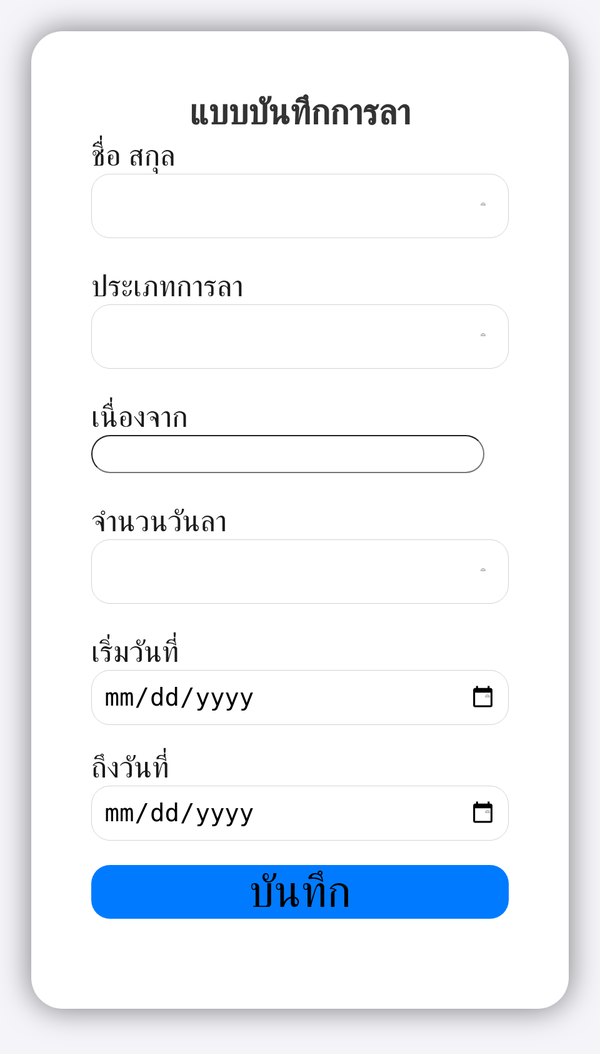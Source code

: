 <head>
    <title>Form test</title>
    <link rel="stylesheet" href="https://stackpath.bootstrapcdn.com/bootstrap/4.3.1/css/bootstrap.min.css" integrity="sha384-ggOyR0iXCbMQv3Xipma34MD+dH/1fQ784/j6cY/iJTQUOhcWr7x9JvoRxT2MZw1T" crossorigin="anonymous">
    <script src="https://stackpath.bootstrapcdn.com/bootstrap/4.3.1/js/bootstrap.min.js" integrity="sha384-JjSmVgyd0p3pXB1rRibZUAYoIIy6OrQ6VrjIEaFf/nJGzIxFDsf4x0xIM+B07jRM" crossorigin="anonymous"></script>
    <link href="https://fonts.googleapis.com/css2?family=Roboto:wght@400;700&display=swap" rel="stylesheet">
    <script src="https://cdn.jsdelivr.net/npm/sweetalert2@11"></script>
    <style>
      body {
        font-family: 'Roboto', sans-serif;
        font-size: 3em;
        background-color: #f4f4f9;
      }
      .container {
        max-width: 100%;
        background-color: #fff;
        padding: 2em;
        border-radius: 50px;
        box-shadow: 0 0 50px rgba(0, 0, 0, 0.5);
      }
      .form-control, .form-select {
        font-size: 1em;
        margin-bottom: 1em;
        border-radius: 30px; /* Add rounded corners to input fields */
      }
      .form-select {
        width: 100%; /* Increased width */
        padding: 0.5em;
        border: 1px solid #ced4da;
        appearance: none;
        background-color: #fff;
        background-image: url('data:image/svg+xml;utf8,<svg xmlns="http://www.w3.org/2000/svg" viewBox="0 0 4 5"><path fill="none" stroke="rgba(0, 0, 0, 0.25)" stroke-width="1" d="M2 0 L0 2 L4 2 Z"/></svg>');
        background-repeat: no-repeat;
        background-position: right 0.75em center;
        background-size: 8px 10px;
      }
      .btn {
        font-size: 1.5em;
        width: 100%;
        display: block;
        margin: 0 auto;
        background-color: #007bff;
        border: none;
        border-radius: 30px;
      }
      .btn:hover {
        background-color: #0056b3;
      }
      h1 {
        color: #333;
        text-align: center;
        margin-bottom: 0.1em; /* Reduced margin-bottom */
        font-size: 1.5em;
      }
      h3 {
        color: #333;
        text-align: center;
        margin-top: 0;
        margin-bottom: 0.1em; /* Reduced margin-bottom */
        font-size: 1.2em;
      }
      .swal2-custom-popup {
        width: 25em; /* ปรับขนาด popup */
        font-size: 0.35em; /* ลดขนาดตัวหนังสือใน popup */
      }
      .swal2-custom-content {
        font-size: 0.35em; /* ลดขนาดตัวหนังสือในเนื้อหาภายใน popup */
      }
    </style>
  </head>
<body>
  <div class="pt-1"></div>
  <div class="container">
    <div>
      <h3 class="text-center">แบบบันทึกการลา</h3>
    </div>
    <form method="post" autocomplete="off" name="hello-sheet">
      <div class="form-group">
        <label for="ชื่อ-สกุล">ชื่อ สกุล</label>
        <div class="form-group">
          <select id="ชื่อ-สกุล" name="ชื่อ-สกุล" class="form-select" required>
            <option value=""></option>
            <option value="นางรภัทภร สิทธิวงศ์">นางรภัทภร สิทธิวงศ์</option>
            <option value="นางณัฐิยา ดาราย้อย">นางณัฐิยา ดาราย้อย</option>
            <option value="นางสาวกานดา เก็จรัมย์">นางสาวกานดา เก็จรัมย์</option>
            <option value="นายจิรศักดิ์ ยอดชะลูด">นายจิรศักดิ์ ยอดชะลูด</option>
            <option value="นางฐิติรัตน์ ดำรงค์">นางฐิติรัตน์ ดำรงค์</option>
            <option value="นางสาวดวงสมร ช่วงชัย">นางสาวดวงสมร ช่วงชัย</option>
            <option value="นายจิรวัฒน์ ดีล้อม">นายจิรวัฒน์ ดีล้อม</option>
            <option value="นายนิติศักดิ์ หนองเรือง">นายนิติศักดิ์ หนองเรือง</option>
            <option value="นายพีระพล ศรีวงสุข">นายพีระพล ศรีวงสุข</option>
            <option value="นางศรินภา เชียนรัมย์ มอบยิ่ง">นางศรินภา เชียนรัมย์ มอบยิ่ง</option>
            <option value="นายคมกริช โฉมงาม">นายคมกริช โฉมงาม</option>
            <option value="นางสาวปริชญา สีหานู">นางสาวปริชญา สีหานู</option>
            <option value="นางสาวกานต์ติมา ทองน้อย">นางสาวกานต์ติมา ทองน้อย</option>
            <option value="นางสาวสุภาวรรณ ดำเสนา">นางสาวสุภาวรรณ ดำเสนา</option>
            <option value="นายมาโนช เจริญยิ่ง">นายมาโนช เจริญยิ่ง</option>
            <option value="นางสาวสุนิษา สัตบุตร">นางสาวสุนิษา สัตบุตร</option>
            <option value="นางวิภารัตน์ จันทะนุภา">นางวิภารัตน์ จันทะนุภา</option>
            <option value="นางสาวศันสนีย์ หมายดี">นางสาวศันสนีย์ หมายดี</option>
            <option value="นายอรรณพ เการัมย์">นายอรรณพ เการัมย์</option>
            <option value="นายธีรพงษ์ บุษยงค์">นายธีรพงษ์ บุษยงค์</option>
            <option value="นางสาวกมลลักษณ์ ยอดเครือ">นางสาวกมลลักษณ์ ยอดเครือ</option>
          </select>
        </div>
      <div class="form-group">
        <label for="ประเภทการลา">ประเภทการลา</label>
        <div class="form-group">
        <select id="leaveType" name="ประเภทการลา" class="form-select" required>
              <option value=""></option>
              <option value="ลาป่วย">ลาป่วย</option>
              <option value="ลากิจ">ลากิจ</option>
              <option value="ลาคลอด">ลาคลอด</option>
              <option value="ลาบวช">ลาบวช</option>
              <option value="ลาอื่นๆ">ลาอื่นๆ</option>
        </select>
        </div>
      <div class="form-group">
        <label for="เนื่องจาก">เนื่องจาก</label>
        <input type="text" class="form-control" placeholder="" name="เนื่องจาก">
      </div>
      <div class="form-group">
        <label for="จำนวนวันลา">จำนวนวันลา</label>
        <div class="form-group">
          <select id="leaveDays" name="จำนวนวันลา" class="form-select" required>
                <option value=""></option>
                <option value="1">1</option>
                <option value="2">2</option>
                <option value="3">3</option>
                <option value="4">4</option>
                <option value="5">5</option>
          </select>
      </div>
      <div class="form-group">
        <label for="เริ่มวันที่">เริ่มวันที่</label>
        <input type="date" id="startDate" name="เริ่มวันที่" class="form-select" required>
      </div>  
      <div class="form-group">
        <label for="ถึงวันที่">ถึงวันที่</label>
        <input type="date" id="endDate" name="ถึงวันที่" class="form-select" required>
      </div>  
      <button type="submit" name="submit" value="Send message" class="btn btn-primary">บันทึก</button>
  </div>
 <script>
  document.addEventListener('DOMContentLoaded', () => {
    const scriptURL = 'https://script.google.com/macros/s/AKfycbw3c4H3wOmuvn3KyoXPT7BSqwob7P2pasXN7AeG1MMDcKiQr84PTODy2QPbqhzEJpjdNw/exec';
    const form = document.forms['hello-sheet'];

    form.addEventListener('submit', async (e) => {
      e.preventDefault();
      Swal.fire({
        title: 'กรุณารอสักครู่',
        text: 'ระบบกำลังประมวลผล...',
        icon: 'info',
        allowOutsideClick: false,
        customClass: {
          popup: 'swal2-custom-popup',
          content: 'swal2-custom-content'
        },
        didOpen: () => {
          Swal.showLoading();
        }
      });
      try {
        const response = await fetch(scriptURL, {
          method: 'POST',
          body: new FormData(form)
        });
        if (response.ok) {
          const formData = new FormData(form);
          let summaryContent = '<ul>';
          
          // สร้างเนื้อหาสรุปข้อมูลจากฟอร์ม
          formData.forEach((value, key) => {
            summaryContent += `<li><strong>${key}</strong>: ${value}</li>`;
          });

          summaryContent += '</ul>';
          
          // แสดงหน้าต่างสรุปข้อมูลหลังจากส่งข้อมูลสำเร็จ
          Swal.fire({
            title: 'สำเร็จ',
            html: `<p>กรุณาแคปหน้าจอส่งในกลุ่มไลน์</p>${summaryContent}`,
            icon: 'success',
            confirmButtonText: 'ปิด',
            customClass: {
              popup: 'swal2-custom-popup', // ใช้คลาสที่กำหนดไว้
              content: 'swal2-custom-content' // ใช้คลาสที่กำหนดไว้
            }
          }).then(() => {
            form.reset(); // Reset form fields after the alert is confirmed
          });
        } else {
          throw new Error('Network response was not ok');
        }
      } catch (error) {
        Swal.close(); // ปิดข้อความรอ
        Swal.fire({
          title: 'เกิดข้อผิดพลาด!',
          text: 'ไม่สามารถบันทึกข้อมูลได้',
          icon: 'error',
          confirmButtonText: 'ตกลง'
        });
        console.error('Error!', error.message);
      }
    });
  });
</script>
  <script src="https://maxcdn.bootstrapcdn.com/bootstrap/4.1.1/js/bootstrap.min.js"></script>
  <script src="https://cdnjs.cloudflare.com/ajax/libs/jquery/3.2.1/jquery.min.js"></script>
